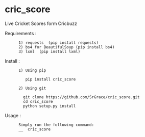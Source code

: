 # cric_score
Live Cricket Scores form Cricbuzz


Requirements :

          1) requests  (pip install requests)
          2) bs4 for BeautifulSoup (pip install bs4)
          3) lxml  (pip install lxml)

Install : 

          1) Using pip

             pip install cric_score
             
          2) Using git
          
            git clone https://github.com/SrGrace/cric_score.git
            cd cric_score
            python setup.py install
            
            
            
            
Usage :

          Simply run the following command: 
          __  cric_score
